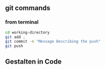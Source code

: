 ## git commands


### from terminal
```bash
cd working-directory
git add .  
git commit -m "Message Describing the push"
git push
```

## Gestalten in Code 